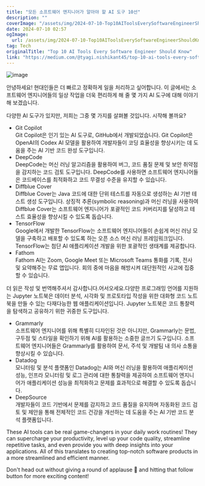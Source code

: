 ```yaml
---
title: "모든 소프트웨어 엔지니어가 알아야 할 AI 도구 10선"
description: ""
coverImage: "/assets/img/2024-07-10-Top10AIToolsEverySoftwareEngineerShouldKnow_0.png"
date: 2024-07-10 02:57
ogImage: 
  url: /assets/img/2024-07-10-Top10AIToolsEverySoftwareEngineerShouldKnow_0.png
tag: Tech
originalTitle: "Top 10 AI Tools Every Software Engineer Should Know"
link: "https://medium.com/@tyagi.nishikant45/top-10-ai-tools-every-software-engineer-should-know-aefc591d6f07"
---
```



![image](/assets/img/2024-07-10-Top10AIToolsEverySoftwareEngineerShouldKnow_0.png)

안녕하세요! 현대인들은 더 빠르고 정확하게 일을 처리하고 싶어합니다. 이 글에서는 소프트웨어 엔지니어들의 일상 작업을 더욱 편리하게 해 줄 몇 가지 AI 도구에 대해 이야기해 보겠습니다.

다양한 AI 도구가 있지만, 저희는 그중 몇 가지를 살펴볼 것입니다. 시작해 볼까요?

- Git Copilot  
Git Copilot은 인기 있는 AI 도구로, GitHub에서 개발되었습니다. Git Copilot은 OpenAI의 Codex AI 모델을 활용하여 개발자들이 코딩 효율성을 향상시키는 데 도움을 주는 AI 기반 코드 완성 도구입니다.
- DeepCode  
DeepCode는 머신 러닝 알고리즘을 활용하여 버그, 코드 품질 문제 및 보안 취약점을 감지하는 코드 검토 도구입니다. DeepCode를 사용하면 소프트웨어 엔지니어들은 코드베이스를 최적화하고 코드 무결성 수준을 유지할 수 있습니다.
- Diffblue Cover  
Diffblue Cover는 Java 코드에 대한 단위 테스트를 자동으로 생성하는 AI 기반 테스트 생성 도구입니다. 상징적 추론(symbolic reasoning)과 머신 러닝을 사용하여 Diffblue Cover는 소프트웨어 엔지니어가 포괄적인 코드 커버리지를 달성하고 테스트 효율성을 향상시킬 수 있도록 돕습니다.
- TensorFlow  
Google에서 개발한 TensorFlow는 소프트웨어 엔지니어들이 손쉽게 머신 러닝 모델을 구축하고 배포할 수 있도록 하는 오픈 소스 머신 러닝 프레임워크입니다. TensorFlow는 첨단 AI 애플리케이션 개발을 위한 포괄적인 생태계를 제공합니다.
- Fathom  
Fathom AI는 Zoom, Google Meet 또는 Microsoft Teams 통화를 기록, 전사 및 요약해주는 무료 앱입니다. 회의 중에 마음을 해방시켜 대단원적인 사고에 집중할 수 있습니다.

더 읽은 작성 및 번역해주셔서 감사합니다.어서오세요.다양한 프로그래밍 언어를 지원하는 Jupyter 노트북은 데이터 분석, 시각화 및 프로토타입 작성을 위한 대화형 코드 노트북을 만들 수 있는 다재다능한 웹 애플리케이션입니다. Jupyter 노트북은 코드 통찰력을 탐색하고 공유하기 위한 귀중한 도구입니다.  
- Grammarly  
소프트웨어 엔지니어를 위해 특별히 디자인된 것은 아니지만, Grammarly는 문법, 구두점 및 스타일을 확인하기 위해 AI를 활용하는 소중한 글쓰기 도구입니다. 소프트웨어 엔지니어들은 Grammarly를 활용하여 문서, 주석 및 개발팀 내 의사 소통을 향상시킬 수 있습니다.
- Datadog  
모니터링 및 분석 플랫폼인 Datadog는 AI와 머신 러닝을 활용하여 애플리케이션 성능, 인프라 모니터링 및 로그 관리에 대한 통찰력을 제공하여 소프트웨어 엔지니어가 애플리케이션 성능을 최적화하고 문제를 효과적으로 해결할 수 있도록 돕습니다.
- DeepSource  
개발자들이 코드 기반에서 문제를 감지하고 코드 품질을 유지하며 자동화된 코드 검토 및 제안을 통해 전체적인 코드 건강을 개선하는 데 도움을 주는 AI 기반 코드 분석 플랫폼입니다.

<div class="content-ad"></div>

These AI tools can be real game-changers in your daily work routines! They can supercharge your productivity, level up your code quality, streamline repetitive tasks, and even provide you with deep insights into your applications. All of this translates to creating top-notch software products in a more streamlined and efficient manner.

Don't head out without giving a round of applause 👏 and hitting that follow button for more exciting content!